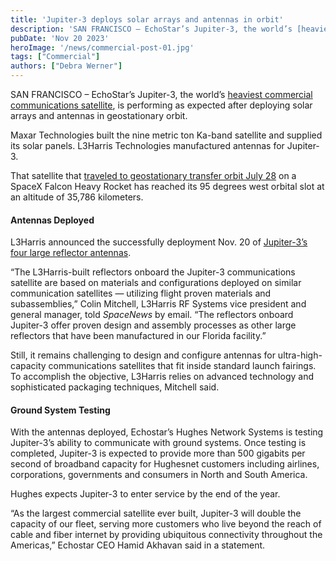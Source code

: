 ```yaml
---
title: 'Jupiter-3 deploys solar arrays and antennas in orbit'
description: 'SAN FRANCISCO – EchoStar’s Jupiter-3, the world’s [heaviest commercial communications satellite](https://spacenews.com/hughes-jupiter-3-preps-for-launch/), is performing as expected after deploying solar arrays and antennas in geostationary orbit.'
pubDate: 'Nov 20 2023'
heroImage: '/news/commercial-post-01.jpg'
tags: ["Commercial"]
authors: ["Debra Werner"]
---
```


SAN FRANCISCO – EchoStar’s Jupiter-3, the world’s [heaviest commercial communications satellite](https://spacenews.com/hughes-jupiter-3-preps-for-launch/), is performing as expected after deploying solar arrays and antennas in geostationary orbit.

Maxar Technologies built the nine metric ton Ka-band satellite and supplied its solar panels. L3Harris Technologies manufactured antennas for Jupiter-3.

That satellite that [traveled to geostationary transfer orbit July 28](https://spacenews.com/falcon-heavy-sends-jupiter-3-broadband-giant-toward-geostationary-orbit/) on a SpaceX Falcon Heavy Rocket has reached its 95 degrees west orbital slot at an altitude of 35,786 kilometers.

#### Antennas Deployed

L3Harris announced the successfully deployment Nov. 20 of [Jupiter-3’s four large reflector antennas](https://www.l3harris.com/newsroom/press-release/2023/11/l3harris-space-reflectors-successfully-deploy-largest-commercial).

“The L3Harris-built reflectors onboard the Jupiter-3 communications satellite are based on materials and configurations deployed on similar communication satellites — utilizing flight proven materials and subassemblies,” Colin Mitchell, L3Harris RF Systems vice president and general manager, told _SpaceNews_ by email. “The reflectors onboard Jupiter-3 offer proven design and assembly processes as other large reflectors that have been manufactured in our Florida facility.”

Still, it remains challenging to design and configure antennas for ultra-high-capacity communications satellites that fit inside standard launch fairings. To accomplish the objective, L3Harris relies on advanced technology and sophisticated packaging techniques, Mitchell said.

#### Ground System Testing

With the antennas deployed, Echostar’s Hughes Network Systems is testing Jupiter-3’s ability to communicate with ground systems. Once testing is completed, Jupiter-3 is expected to provide more than 500 gigabits per second of broadband capacity for Hughesnet customers including airlines, corporations, governments and consumers in North and South America.

Hughes expects Jupiter-3 to enter service by the end of the year.

“As the largest commercial satellite ever built, Jupiter-3 will double the capacity of our fleet, serving more customers who live beyond the reach of cable and fiber internet by providing ubiquitous connectivity throughout the Americas,” Echostar CEO Hamid Akhavan said in a statement.
